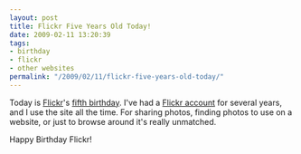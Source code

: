 ```yaml
---
layout: post
title: Flickr Five Years Old Today!
date: 2009-02-11 13:20:39
tags:
- birthday
- flickr
- other websites
permalink: "/2009/02/11/flickr-five-years-old-today/"
---
```


Today is [Flickr](http://www.flickr.com)'s [fifth birthday](http://code.flickr.com/blog/2009/02/10/birthday-kitten-tuesday/).
I've had a [Flickr account](http://www.flickr.com/andrew_j_w) for several years, and I use the site all the time. For sharing photos,
finding photos to use on a website, or just to browse around it's really unmatched.

Happy Birthday Flickr!
<!--more-->
